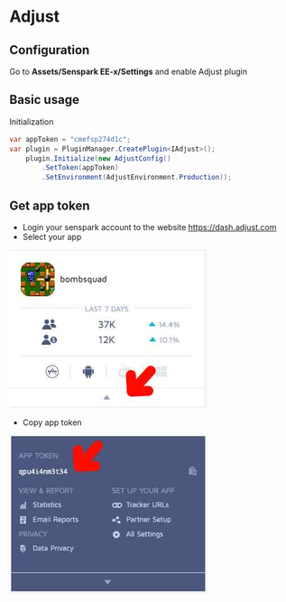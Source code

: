# Adjust
## Configuration
Go to **Assets/Senspark EE-x/Settings** and enable Adjust plugin

## Basic usage
Initialization
```csharp
var appToken = "cmefsp274d1c";
var plugin = PluginManager.CreatePlugin<IAdjust>();
	plugin.Initialize(new AdjustConfig()
		.SetToken(appToken)
		.SetEnvironment(AdjustEnvironment.Production));
```

## Get app token
- Login your senspark account to the website <https://dash.adjust.com>
- Select your app

![](adjust_1.jpeg)

- Copy app token

![](adjust_2.jpeg)